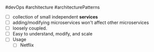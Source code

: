 #devOps #architecture #architecturePatterns 
- [ ] collection of small independent **services**
- [ ] adding/modifying microservices won't affect other microservices
- [ ] loosely coupled.
- [ ] Easy to understand, modify, and scale
- [ ] Usage
	- [ ] Netflix